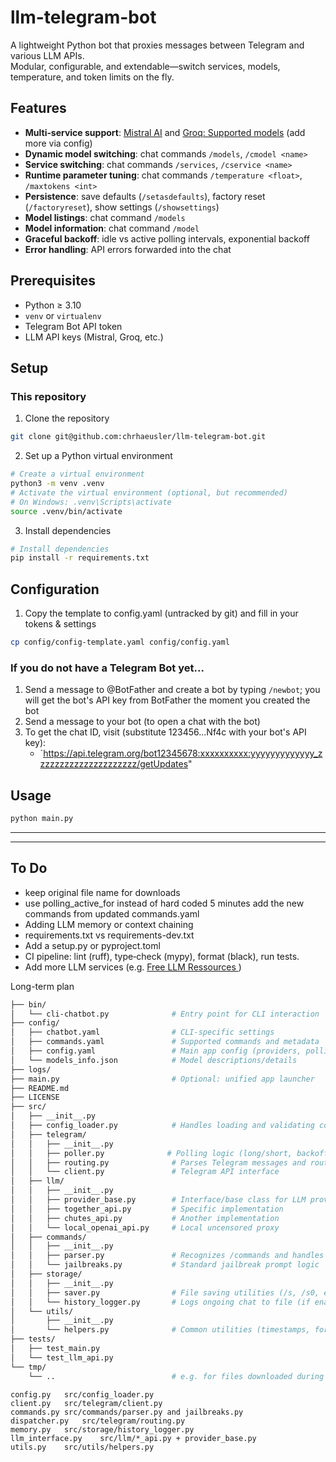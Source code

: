 # llm-telegram-bot

A lightweight Python bot that proxies messages between Telegram and various LLM APIs.  
Modular, configurable, and extendable—switch services, models, temperature, and token limits on the fly.

## Features

- **Multi‑service support**: [Mistral AI](https://docs.mistral.ai/getting-started/models/) and [Groq: Supported models](https://console.groq.com/docs/rate-limits) (add more via config)
- **Dynamic model switching**: chat commands `/models`, `/cmodel <name>`
- **Service switching**: chat commands `/services`, `/cservice <name>`
- **Runtime parameter tuning**: chat commands `/temperature <float>`, `/maxtokens <int>`
- **Persistence**: save defaults (`/setasdefaults`), factory reset (`/factoryreset`), show settings (`/showsettings`)
- **Model listings**: chat command `/models`
- **Model information**: chat command `/model`
- **Graceful backoff**: idle vs active polling intervals, exponential backoff
- **Error handling**: API errors forwarded into the chat

## Prerequisites

- Python ≥ 3.10
- `venv` or `virtualenv`
- Telegram Bot API token
- LLM API keys (Mistral, Groq, etc.)

## Setup

### This repository

1. Clone the repository

```bash
git clone git@github.com:chrhaeusler/llm-telegram-bot.git
```

2. Set up a Python virtual environment

```bash
# Create a virtual environment
python3 -m venv .venv
# Activate the virtual environment (optional, but recommended)
# On Windows: .venv\Scripts\activate
source .venv/bin/activate
```

3. Install dependencies

```bash
# Install dependencies
pip install -r requirements.txt
```

## Configuration

1. Copy the template to config.yaml (untracked by git) and fill in your tokens & settings

```bash
cp config/config-template.yaml config/config.yaml
```

### If you do not have a Telegram Bot yet...

1. Send a message to @BotFather and create a bot by typing `/newbot`; you will get the bot's API key from BotFather the moment you created the bot
2. Send a message to your bot (to open a chat with the bot)
3. To get the chat ID, visit (substitute 123456...Nf4c with your bot's API key):
   - `https://api.telegram.org/bot12345678:xxxxxxxxxx:yyyyyyyyyyyyy_zzzzzzzzzzzzzzzzzzzzz/getUpdates"

## Usage

```bash
python main.py
```

---

---

## To Do

- keep original file name for downloads
- use polling_active_for instead of hard coded 5 minutes
  add the new commands from updated commands.yaml
- Adding LLM memory or context chaining
- requirements.txt vs requirements-dev.txt
- Add a setup.py or pyproject.toml
- CI pipeline: lint (ruff), type‑check (mypy), format (black), run tests.
- Add more LLM services (e.g. [Free LLM Ressources ](https://github.com/cheahjs/free-llm-api-resources))

Long-term plan

```bash
├── bin/
│   └── cli-chatbot.py              # Entry point for CLI interaction
├── config/
│   ├── chatbot.yaml                # CLI-specific settings
│   ├── commands.yaml               # Supported commands and metadata
│   ├── config.yaml                 # Main app config (providers, polling, etc.)
│   └── models_info.json            # Model descriptions/details
├── logs/
├── main.py                         # Optional: unified app launcher
├── README.md
├── LICENSE
├── src/
│   ├── __init__.py
│   ├── config_loader.py            # Handles loading and validating config files
│   ├── telegram/
│   │   ├── __init__.py
│   │   ├── poller.py              # Polling logic (long/short, backoff)
│   │   ├── routing.py              # Parses Telegram messages and routes actions
│   │   └── client.py               # Telegram API interface
│   ├── llm/
│   │   ├── __init__.py
│   │   ├── provider_base.py        # Interface/base class for LLM providers
│   │   ├── together_api.py         # Specific implementation
│   │   ├── chutes_api.py           # Another implementation
│   │   └── local_openai_api.py     # Local uncensored proxy
│   ├── commands/
│   │   ├── __init__.py
│   │   ├── parser.py               # Recognizes /commands and handles execution
│   │   └── jailbreaks.py           # Standard jailbreak prompt logic
│   ├── storage/
│   │   ├── __init__.py
│   │   ├── saver.py                # File saving utilities (/s, /s0, etc.)
│   │   └── history_logger.py       # Logs ongoing chat to file (if enabled)
│   └── utils/
│       ├── __init__.py
│       └── helpers.py              # Common utilities (timestamps, formatting, etc.)
├── tests/
│   ├── test_main.py
│   └── test_llm_api.py
└── tmp/
    └── ..                          # e.g. for files downloaded during testing
```

```
config.py   src/config_loader.py
client.py	src/telegram/client.py
commands.py	src/commands/parser.py and jailbreaks.py
dispatcher.py	src/telegram/routing.py
memory.py	src/storage/history_logger.py
llm_interface.py	src/llm/*_api.py + provider_base.py
utils.py	src/utils/helpers.py
```
